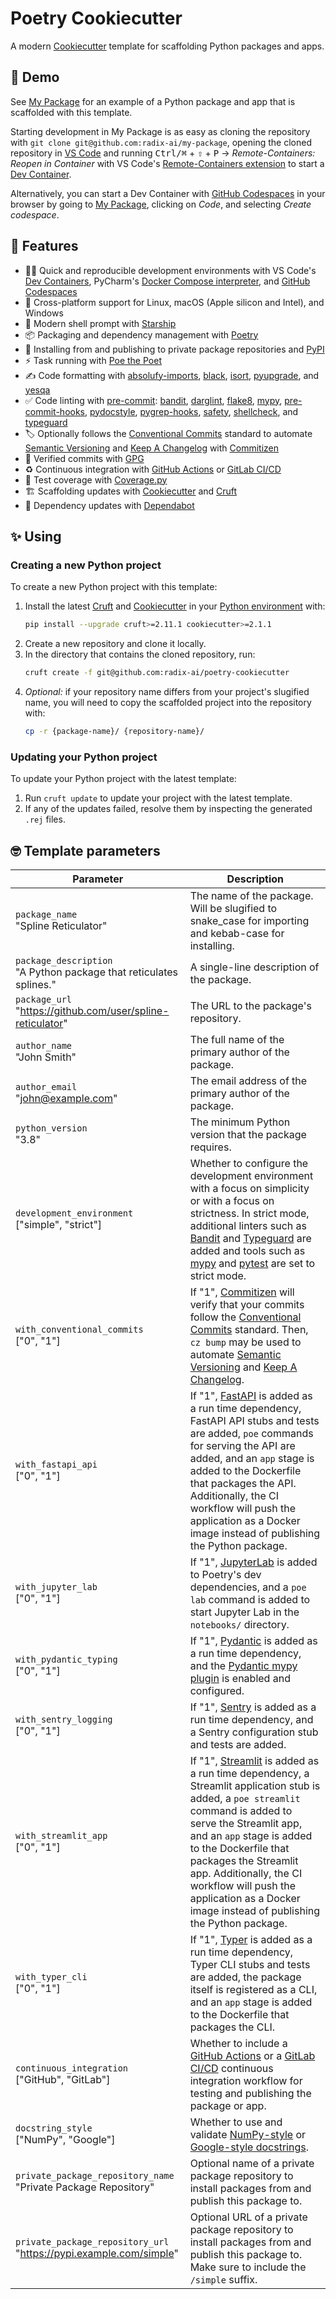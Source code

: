 # Poetry Cookiecutter

A modern [Cookiecutter](https://github.com/cookiecutter/cookiecutter) template for scaffolding Python packages and apps.

## 🍿 Demo

See [My Package](https://github.com/radix-ai/my-package) for an example of a Python package and app that is scaffolded with this template.

Starting development in My Package is as easy as cloning the repository with `git clone git@github.com:radix-ai/my-package`, opening the cloned repository in [VS Code](https://code.visualstudio.com/) and running <kbd>Ctrl/⌘</kbd> + <kbd>⇧</kbd> + <kbd>P</kbd> → _Remote-Containers: Reopen in Container_ with VS Code's [Remote-Containers extension](https://marketplace.visualstudio.com/items?itemName=ms-vscode-remote.remote-containers) to start a [Dev Container](https://code.visualstudio.com/docs/remote/containers).

Alternatively, you can start a Dev Container with [GitHub Codespaces](https://github.com/features/codespaces) in your browser by going to [My Package](https://github.com/radix-ai/my-package), clicking on _Code_, and selecting _Create codespace_.

## 🎁 Features

- 🧑‍💻 Quick and reproducible development environments with VS Code's [Dev Containers](https://code.visualstudio.com/docs/remote/containers), PyCharm's [Docker Compose interpreter](https://www.jetbrains.com/help/pycharm/using-docker-compose-as-a-remote-interpreter.html#docker-compose-remote), and [GitHub Codespaces](https://github.com/features/codespaces)
- 🌈 Cross-platform support for Linux, macOS (Apple silicon and Intel), and Windows
- 🐚 Modern shell prompt with [Starship](https://github.com/starship/starship)
- 📦 Packaging and dependency management with [Poetry](https://github.com/python-poetry/poetry)
- 🚚 Installing from and publishing to private package repositories and [PyPI](https://pypi.org/)
- ⚡️ Task running with [Poe the Poet](https://github.com/nat-n/poethepoet)
- ✍️ Code formatting with [absolufy-imports](https://github.com/MarcoGorelli/absolufy-imports), [black](https://github.com/psf/black), [isort](https://github.com/PyCQA/isort), [pyupgrade](https://github.com/asottile/pyupgrade), and [yesqa](https://github.com/asottile/yesqa)
- ✅ Code linting with [pre-commit](https://pre-commit.com/): [bandit](https://github.com/PyCQA/bandit), [darglint](https://github.com/terrencepreilly/darglint), [flake8](https://github.com/PyCQA/flake8), [mypy](https://github.com/python/mypy), [pre-commit-hooks](https://github.com/pre-commit/pre-commit-hooks), [pydocstyle](https://github.com/PyCQA/pydocstyle), [pygrep-hooks](https://github.com/pre-commit/pygrep-hooks), [safety](https://github.com/pyupio/safety), [shellcheck](https://github.com/koalaman/shellcheck), and [typeguard](https://github.com/agronholm/typeguard)
- 🏷 Optionally follows the [Conventional Commits](https://www.conventionalcommits.org/) standard to automate [Semantic Versioning](https://semver.org/) and [Keep A Changelog](https://keepachangelog.com/) with [Commitizen](https://github.com/commitizen-tools/commitizen)
- 💌 Verified commits with [GPG](https://gnupg.org/)
- ♻️ Continuous integration with [GitHub Actions](https://docs.github.com/en/actions) or [GitLab CI/CD](https://docs.gitlab.com/ee/ci/)
- 🧪 Test coverage with [Coverage.py](https://github.com/nedbat/coveragepy)
- 🏗 Scaffolding updates with [Cookiecutter](https://github.com/cookiecutter/cookiecutter) and [Cruft](https://github.com/cruft/cruft)
- 🧰 Dependency updates with [Dependabot](https://docs.github.com/en/code-security/supply-chain-security/keeping-your-dependencies-updated-automatically/about-dependabot-version-updates)

## ✨ Using

### Creating a new Python project

To create a new Python project with this template:
1. Install the latest [Cruft](https://github.com/cruft/cruft) and [Cookiecutter](https://github.com/cookiecutter/cookiecutter) in your [Python environment](https://github.com/pyenv/pyenv-virtualenv) with:
   ```sh
   pip install --upgrade cruft>=2.11.1 cookiecutter>=2.1.1
   ```
2. Create a new repository and clone it locally.
3. In the directory that contains the cloned repository, run:
   ```sh
   cruft create -f git@github.com:radix-ai/poetry-cookiecutter
   ```
4. _Optional:_ if your repository name differs from your project's slugified name, you will need to copy the scaffolded project into the repository with:
   ```sh
   cp -r {package-name}/ {repository-name}/
   ```

### Updating your Python project

To update your Python project with the latest template:
1. Run `cruft update` to update your project with the latest template.
2. If any of the updates failed, resolve them by inspecting the generated `.rej` files.

## 🤓 Template parameters

| Parameter                                                                           | Description                                                                                                                                                                                                                                                                                                                                                                                             |
| ----------------------------------------------------------------------------------- | ------------------------------------------------------------------------------------------------------------------------------------------------------------------------------------------------------------------------------------------------------------------------------------------------------------------------------------------------------------------------------------------------------- |
| `package_name`                    <br> "Spline Reticulator"                         | The name of the package. Will be slugified to snake_case for importing and kebab-case for installing.                                                                                                                                                                                                                                                                                                   |
| `package_description`             <br> "A Python package that reticulates splines." | A single-line description of the package.                                                                                                                                                                                                                                                                                                                                                               |
| `package_url`                     <br> "https://github.com/user/spline-reticulator" | The URL to the package's repository.                                                                                                                                                                                                                                                                                                                                                                    |
| `author_name`                     <br> "John Smith"                                 | The full name of the primary author of the package.                                                                                                                                                                                                                                                                                                                                                     |
| `author_email`                    <br> "john@example.com"                           | The email address of the primary author of the package.                                                                                                                                                                                                                                                                                                                                                 |
| `python_version`                  <br> "3.8"                                        | The minimum Python version that the package requires.                                                                                                                                                                                                                                                                                                                                                   |
| `development_environment`         <br> ["simple", "strict"]                         | Whether to configure the development environment with a focus on simplicity or with a focus on strictness. In strict mode, additional linters such as [Bandit](https://github.com/PyCQA/bandit) and [Typeguard](https://github.com/agronholm/typeguard) are added and tools such as [mypy](https://github.com/python/mypy) and [pytest](https://github.com/pytest-dev/pytest) are set to strict mode.   |
| `with_conventional_commits`       <br> ["0", "1"]                                   | If "1", [Commitizen](https://github.com/commitizen-tools/commitizen) will verify that your commits follow the [Conventional Commits](https://www.conventionalcommits.org/) standard. Then, `cz bump` may be used to automate [Semantic Versioning](https://semver.org/) and [Keep A Changelog](https://keepachangelog.com/).                                                                            |
| `with_fastapi_api`                <br> ["0", "1"]                                   | If "1", [FastAPI](https://github.com/tiangolo/fastapi) is added as a run time dependency, FastAPI API stubs and tests are added, `poe` commands for serving the API are added, and an `app` stage is added to the Dockerfile that packages the API. Additionally, the CI workflow will push the application as a Docker image instead of publishing the Python package.                                 |
| `with_jupyter_lab`                <br> ["0", "1"]                                   | If "1", [JupyterLab](https://github.com/jupyterlab/jupyterlab) is added to Poetry's dev dependencies, and a `poe lab` command is added to start Jupyter Lab in the `notebooks/` directory.                                                                                                                                                                                                              |
| `with_pydantic_typing`            <br> ["0", "1"]                                   | If "1", [Pydantic](https://github.com/samuelcolvin/pydantic) is added as a run time dependency, and the [Pydantic mypy plugin](https://pydantic-docs.helpmanual.io/mypy_plugin/) is enabled and configured.                                                                                                                                                                                             |
| `with_sentry_logging`             <br> ["0", "1"]                                   | If "1", [Sentry](https://github.com/getsentry/sentry-python) is added as a run time dependency, and a Sentry configuration stub and tests are added.                                                                                                                                                                                                                                                    |
| `with_streamlit_app`              <br> ["0", "1"]                                   | If "1", [Streamlit](https://github.com/streamlit/streamlit) is added as a run time dependency, a Streamlit application stub is added, a `poe streamlit` command is added to serve the Streamlit app, and an `app` stage is added to the Dockerfile that packages the Streamlit app. Additionally, the CI workflow will push the application as a Docker image instead of publishing the Python package. |
| `with_typer_cli`                  <br> ["0", "1"]                                   | If "1", [Typer](https://github.com/tiangolo/typer) is added as a run time dependency, Typer CLI stubs and tests are added, the package itself is registered as a CLI, and an `app` stage is added to the Dockerfile that packages the CLI.                                                                                                                                                              |
| `continuous_integration`          <br> ["GitHub", "GitLab"]                         | Whether to include a [GitHub Actions](https://docs.github.com/en/actions) or a [GitLab CI/CD](https://docs.gitlab.com/ee/ci/) continuous integration workflow for testing and publishing the package or app.                                                                                                                                                                                            |
| `docstring_style`                 <br> ["NumPy", "Google"]                          | Whether to use and validate [NumPy-style](https://numpydoc.readthedocs.io/en/latest/format.html) or [Google-style docstrings](https://google.github.io/styleguide/pyguide.html#38-comments-and-docstrings).                                                                                                                                                                                             |
| `private_package_repository_name` <br> "Private Package Repository"                 | Optional name of a private package repository to install packages from and publish this package to.                                                                                                                                                                                                                                                                                                     |
| `private_package_repository_url`  <br> "https://pypi.example.com/simple"            | Optional URL of a private package repository to install packages from and publish this package to. Make sure to include the `/simple` suffix.                                                                                                                                                                                                                                                           |
